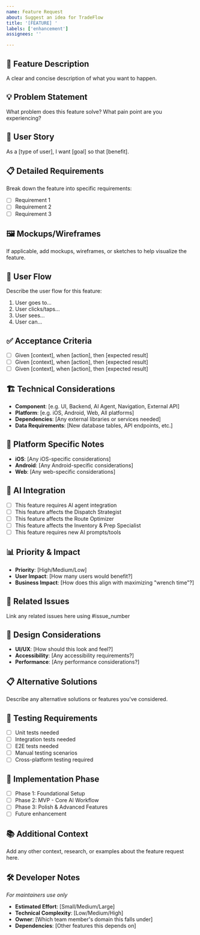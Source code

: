 ```yaml
---
name: Feature Request
about: Suggest an idea for TradeFlow
title: '[FEATURE] '
labels: ['enhancement']
assignees: ''

---
```


## 🚀 Feature Description
A clear and concise description of what you want to happen.

## 💡 Problem Statement
What problem does this feature solve? What pain point are you experiencing?

## 🎯 User Story
As a [type of user], I want [goal] so that [benefit].

## 📋 Detailed Requirements
Break down the feature into specific requirements:
- [ ] Requirement 1
- [ ] Requirement 2
- [ ] Requirement 3

## 🖼️ Mockups/Wireframes
If applicable, add mockups, wireframes, or sketches to help visualize the feature.

## 🔄 User Flow
Describe the user flow for this feature:
1. User goes to...
2. User clicks/taps...
3. User sees...
4. User can...

## ✅ Acceptance Criteria
- [ ] Given [context], when [action], then [expected result]
- [ ] Given [context], when [action], then [expected result]
- [ ] Given [context], when [action], then [expected result]

## 🏗️ Technical Considerations
- **Component**: [e.g. UI, Backend, AI Agent, Navigation, External API]
- **Platform**: [e.g. iOS, Android, Web, All platforms]
- **Dependencies**: [Any external libraries or services needed]
- **Data Requirements**: [New database tables, API endpoints, etc.]

## 📱 Platform Specific Notes
- **iOS**: [Any iOS-specific considerations]
- **Android**: [Any Android-specific considerations]
- **Web**: [Any web-specific considerations]

## 🤖 AI Integration
- [ ] This feature requires AI agent integration
- [ ] This feature affects the Dispatch Strategist
- [ ] This feature affects the Route Optimizer
- [ ] This feature affects the Inventory & Prep Specialist
- [ ] This feature requires new AI prompts/tools

## 📊 Priority & Impact
- **Priority**: [High/Medium/Low]
- **User Impact**: [How many users would benefit?]
- **Business Impact**: [How does this align with maximizing "wrench time"?]

## 🔗 Related Issues
Link any related issues here using #issue_number

## 🎨 Design Considerations
- **UI/UX**: [How should this look and feel?]
- **Accessibility**: [Any accessibility requirements?]
- **Performance**: [Any performance considerations?]

## 📋 Alternative Solutions
Describe any alternative solutions or features you've considered.

## 🧪 Testing Requirements
- [ ] Unit tests needed
- [ ] Integration tests needed
- [ ] E2E tests needed
- [ ] Manual testing scenarios
- [ ] Cross-platform testing required

## 🚦 Implementation Phase
- [ ] Phase 1: Foundational Setup
- [ ] Phase 2: MVP - Core AI Workflow
- [ ] Phase 3: Polish & Advanced Features
- [ ] Future enhancement

## 📚 Additional Context
Add any other context, research, or examples about the feature request here.

## 🛠️ Developer Notes
*For maintainers use only*
- **Estimated Effort**: [Small/Medium/Large]
- **Technical Complexity**: [Low/Medium/High]
- **Owner**: [Which team member's domain this falls under]
- **Dependencies**: [Other features this depends on] 